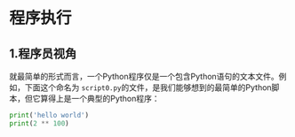 程序执行
================================================================================
## 1.程序员视角
就最简单的形式而言，一个Python程序仅是一个包含Python语句的文本文件。例如，下面这个命名为
`script0.py`的文件，是我们能够想到的最简单的Python脚本，但它算得上是一个典型的Python程序：
```python
print('hello world')
print(2 ** 100)
```
